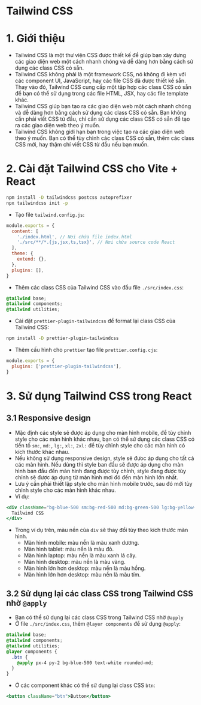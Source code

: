 # Tailwind CSS
# 1. Giới thiệu
- Tailwind CSS là một thư viện CSS được thiết kế để giúp bạn xây dựng các giao diện web một cách nhanh chóng và dễ dàng hơn bằng cách sử dụng các class CSS có sẵn.
- Tailwind CSS không phải là một framework CSS, nó không đi kèm với các component UI, JavaScript, hay các file CSS đã được thiết kế sẵn. Thay vào đó, Tailwind CSS cung cấp một tập hợp các class CSS có sẵn để bạn có thể sử dụng trong các file HTML, JSX, hay các file template khác.
- Tailwind CSS giúp bạn tạo ra các giao diện web một cách nhanh chóng và dễ dàng hơn bằng cách sử dụng các class CSS có sẵn. Bạn không cần phải viết CSS từ đầu, chỉ cần sử dụng các class CSS có sẵn để tạo ra các giao diện web theo ý muốn.
- Tailwind CSS không giới hạn bạn trong việc tạo ra các giao diện web theo ý muốn. Bạn có thể tùy chỉnh các class CSS có sẵn, thêm các class CSS mới, hay thậm chí viết CSS từ đầu nếu bạn muốn.

# 2. Cài đặt Tailwind CSS cho Vite + React
```bash
npm install -D tailwindcss postcss autoprefixer
npx tailwindcss init -p
```
- Tạo file `tailwind.config.js`:
```javascript
module.exports = {
  content: [
    './index.html', // Nơi chứa file index.html
    './src/**/*.{js,jsx,ts,tsx}', // Nơi chứa source code React
  ],
  theme: {
    extend: {},
  },
  plugins: [],
}
```
- Thêm các class CSS của Tailwind CSS vào đầu file `./src/index.css`:
```css
@tailwind base;
@tailwind components;
@tailwind utilities;
```
- Cài đặt `prettier-plugin-tailwindcss` để format lại class CSS của Tailwind CSS:
```bash
npm install -D prettier-plugin-tailwindcss
```
- Thêm cấu hình cho `prettier` tạo file `prettier.config.cjs`:
```javascript
module.exports = {
  plugins: ['prettier-plugin-tailwindcss'],
}
```

# 3. Sử dụng Tailwind CSS trong React
## 3.1 Responsive design
- Mặc định các style sẽ được áp dụng cho màn hình mobile, để tùy chỉnh style cho các màn hình khác nhau, bạn có thể sử dụng các class CSS có tiền tố `sm:`, `md:`, `lg:`, `xl:`, `2xl:` để tùy chỉnh style cho các màn hình có kích thước khác nhau.
- Nếu không sử dụng responsive design, style sẽ đưoc áp dụng cho tất cả các màn hình. Nếu dùng thì style ban đầu sẽ được áp dụng cho màn hình ban đầu đến màn hình đang được tùy chỉnh, style đang được tùy chỉnh sẽ được áp dụng từ màn hình mơi đó đến màn hình lớn nhất.
- Lưu ý cần phải thiết lập style cho màn hình mobile trước, sau đó mới tùy chỉnh style cho các màn hình khác nhau.
- Ví dụ:
```jsx
<div className="bg-blue-500 sm:bg-red-500 md:bg-green-500 lg:bg-yellow-500 xl:bg-pink-500 2xl:bg-purple-500">
  Tailwind CSS
</div>
```
- Trong ví dụ trên, màu nền của `div` sẽ thay đổi tùy theo kích thước màn hình.
  * Màn hình mobile: màu nền là màu xanh dương.
  * Màn hình tablet: màu nền là màu đỏ.
  * Màn hình laptop: màu nền là màu xanh lá cây.
  * Màn hình desktop: màu nền là màu vàng.
  * Màn hình lớn hơn desktop: màu nền là màu hồng.
  * Màn hình lớn hơn desktop: màu nền là màu tím.

## 3.2 Sử dụng lại các class CSS trong Tailwind CSS nhờ `@apply`
- Bạn có thể sử dụng lại các class CSS trong Tailwind CSS nhờ `@apply`
- Ở file `./src/index.css`, thêm `@layer components` để sử dụng `@apply`:
```css
@tailwind base;
@tailwind components;
@tailwind utilities;
@layer components {
  .btn {
    @apply px-4 py-2 bg-blue-500 text-white rounded-md;
  }
}
```
- Ở các component khác có thể sử dụng lại class CSS `btn`:
```jsx
<button className="btn">Button</button>
```
